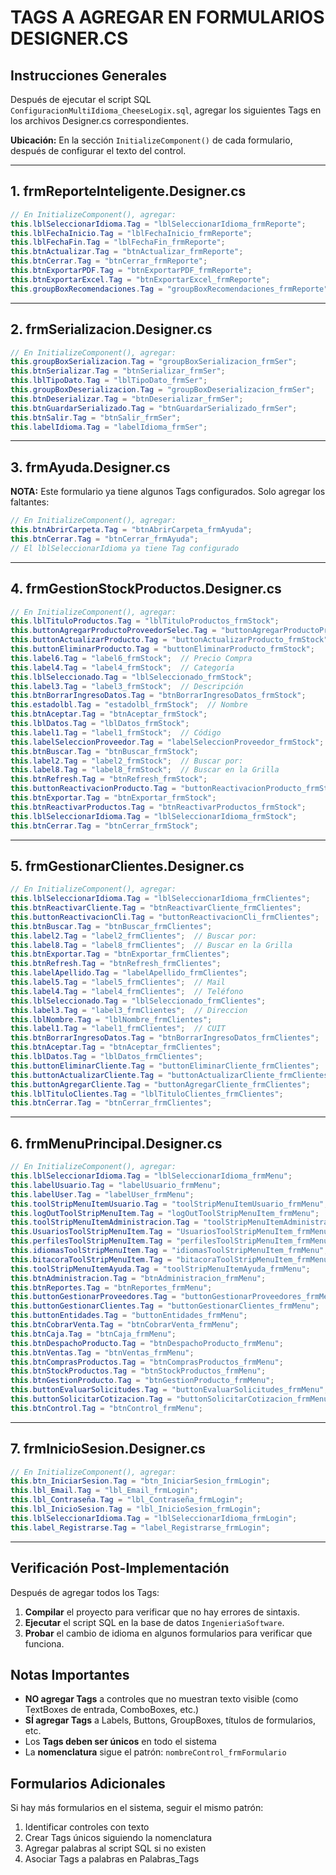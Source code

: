 # TAGS A AGREGAR EN FORMULARIOS DESIGNER.CS

## Instrucciones Generales
Después de ejecutar el script SQL `ConfiguracionMultiIdioma_CheeseLogix.sql`, agregar los siguientes Tags en los archivos Designer.cs correspondientes.

**Ubicación:** En la sección `InitializeComponent()` de cada formulario, después de configurar el texto del control.

---

## 1. frmReporteInteligente.Designer.cs

```csharp
// En InitializeComponent(), agregar:
this.lblSeleccionarIdioma.Tag = "lblSeleccionarIdioma_frmReporte";
this.lblFechaInicio.Tag = "lblFechaInicio_frmReporte";
this.lblFechaFin.Tag = "lblFechaFin_frmReporte";
this.btnActualizar.Tag = "btnActualizar_frmReporte";
this.btnCerrar.Tag = "btnCerrar_frmReporte";
this.btnExportarPDF.Tag = "btnExportarPDF_frmReporte";
this.btnExportarExcel.Tag = "btnExportarExcel_frmReporte";
this.groupBoxRecomendaciones.Tag = "groupBoxRecomendaciones_frmReporte";
```

---

## 2. frmSerializacion.Designer.cs

```csharp
// En InitializeComponent(), agregar:
this.groupBoxSerializacion.Tag = "groupBoxSerializacion_frmSer";
this.btnSerializar.Tag = "btnSerializar_frmSer";
this.lblTipoDato.Tag = "lblTipoDato_frmSer";
this.groupBoxDeserializacion.Tag = "groupBoxDeserializacion_frmSer";
this.btnDeserializar.Tag = "btnDeserializar_frmSer";
this.btnGuardarSerializado.Tag = "btnGuardarSerializado_frmSer";
this.btnSalir.Tag = "btnSalir_frmSer";
this.labelIdioma.Tag = "labelIdioma_frmSer";
```

---

## 3. frmAyuda.Designer.cs

**NOTA:** Este formulario ya tiene algunos Tags configurados. Solo agregar los faltantes:

```csharp
// En InitializeComponent(), agregar:
this.btnAbrirCarpeta.Tag = "btnAbrirCarpeta_frmAyuda";
this.btnCerrar.Tag = "btnCerrar_frmAyuda";
// El lblSeleccionarIdioma ya tiene Tag configurado
```

---

## 4. frmGestionStockProductos.Designer.cs

```csharp
// En InitializeComponent(), agregar:
this.lblTituloProductos.Tag = "lblTituloProductos_frmStock";
this.buttonAgregarProductoProveedorSelec.Tag = "buttonAgregarProductoProveedorSelec_frmStock";
this.buttonActualizarProducto.Tag = "buttonActualizarProducto_frmStock";
this.buttonEliminarProducto.Tag = "buttonEliminarProducto_frmStock";
this.label6.Tag = "label6_frmStock";  // Precio Compra
this.label4.Tag = "label4_frmStock";  // Categoría
this.lblSeleccionado.Tag = "lblSeleccionado_frmStock";
this.label3.Tag = "label3_frmStock";  // Descripción
this.btnBorrarIngresoDatos.Tag = "btnBorrarIngresoDatos_frmStock";
this.estadolbl.Tag = "estadolbl_frmStock";  // Nombre
this.btnAceptar.Tag = "btnAceptar_frmStock";
this.lblDatos.Tag = "lblDatos_frmStock";
this.label1.Tag = "label1_frmStock";  // Código
this.labelSeleccionProveedor.Tag = "labelSeleccionProveedor_frmStock";
this.btnBuscar.Tag = "btnBuscar_frmStock";
this.label2.Tag = "label2_frmStock";  // Buscar por:
this.label8.Tag = "label8_frmStock";  // Buscar en la Grilla
this.btnRefresh.Tag = "btnRefresh_frmStock";
this.buttonReactivacionProducto.Tag = "buttonReactivacionProducto_frmStock";
this.btnExportar.Tag = "btnExportar_frmStock";
this.btnReactivarProductos.Tag = "btnReactivarProductos_frmStock";
this.lblSeleccionarIdioma.Tag = "lblSeleccionarIdioma_frmStock";
this.btnCerrar.Tag = "btnCerrar_frmStock";
```

---

## 5. frmGestionarClientes.Designer.cs

```csharp
// En InitializeComponent(), agregar:
this.lblSeleccionarIdioma.Tag = "lblSeleccionarIdioma_frmClientes";
this.btnReactivarCliente.Tag = "btnReactivarCliente_frmClientes";
this.buttonReactivacionCli.Tag = "buttonReactivacionCli_frmClientes";
this.btnBuscar.Tag = "btnBuscar_frmClientes";
this.label2.Tag = "label2_frmClientes";  // Buscar por:
this.label8.Tag = "label8_frmClientes";  // Buscar en la Grilla
this.btnExportar.Tag = "btnExportar_frmClientes";
this.btnRefresh.Tag = "btnRefresh_frmClientes";
this.labelApellido.Tag = "labelApellido_frmClientes";
this.label5.Tag = "label5_frmClientes";  // Mail
this.label4.Tag = "label4_frmClientes";  // Teléfono
this.lblSeleccionado.Tag = "lblSeleccionado_frmClientes";
this.label3.Tag = "label3_frmClientes";  // Direccion
this.lblNombre.Tag = "lblNombre_frmClientes";
this.label1.Tag = "label1_frmClientes";  // CUIT
this.btnBorrarIngresoDatos.Tag = "btnBorrarIngresoDatos_frmClientes";
this.btnAceptar.Tag = "btnAceptar_frmClientes";
this.lblDatos.Tag = "lblDatos_frmClientes";
this.buttonEliminarCliente.Tag = "buttonEliminarCliente_frmClientes";
this.buttonActualizarCliente.Tag = "buttonActualizarCliente_frmClientes";
this.buttonAgregarCliente.Tag = "buttonAgregarCliente_frmClientes";
this.lblTituloClientes.Tag = "lblTituloClientes_frmClientes";
this.btnCerrar.Tag = "btnCerrar_frmClientes";
```

---

## 6. frmMenuPrincipal.Designer.cs

```csharp
// En InitializeComponent(), agregar:
this.lblSeleccionarIdioma.Tag = "lblSeleccionarIdioma_frmMenu";
this.labelUsuario.Tag = "labelUsuario_frmMenu";
this.labelUser.Tag = "labelUser_frmMenu";
this.toolStripMenuItemUsuario.Tag = "toolStripMenuItemUsuario_frmMenu";
this.logOutToolStripMenuItem.Tag = "logOutToolStripMenuItem_frmMenu";
this.toolStripMenuItemAdministracion.Tag = "toolStripMenuItemAdministracion_frmMenu";
this.UsuariosToolStripMenuItem.Tag = "UsuariosToolStripMenuItem_frmMenu";
this.perfilesToolStripMenuItem.Tag = "perfilesToolStripMenuItem_frmMenu";
this.idiomasToolStripMenuItem.Tag = "idiomasToolStripMenuItem_frmMenu";
this.bitacoraToolStripMenuItem.Tag = "bitacoraToolStripMenuItem_frmMenu";
this.toolStripMenuItemAyuda.Tag = "toolStripMenuItemAyuda_frmMenu";
this.btnAdministracion.Tag = "btnAdministracion_frmMenu";
this.btnReportes.Tag = "btnReportes_frmMenu";
this.buttonGestionarProveedores.Tag = "buttonGestionarProveedores_frmMenu";
this.buttonGestionarClientes.Tag = "buttonGestionarClientes_frmMenu";
this.buttonEntidades.Tag = "buttonEntidades_frmMenu";
this.btnCobrarVenta.Tag = "btnCobrarVenta_frmMenu";
this.btnCaja.Tag = "btnCaja_frmMenu";
this.btnDespachoProducto.Tag = "btnDespachoProducto_frmMenu";
this.btnVentas.Tag = "btnVentas_frmMenu";
this.btnComprasProductos.Tag = "btnComprasProductos_frmMenu";
this.btnStockProductos.Tag = "btnStockProductos_frmMenu";
this.btnGestionProducto.Tag = "btnGestionProducto_frmMenu";
this.buttonEvaluarSolicitudes.Tag = "buttonEvaluarSolicitudes_frmMenu";
this.buttonSolicitarCotizacion.Tag = "buttonSolicitarCotizacion_frmMenu";
this.btnControl.Tag = "btnControl_frmMenu";
```

---

## 7. frmInicioSesion.Designer.cs

```csharp
// En InitializeComponent(), agregar:
this.btn_IniciarSesion.Tag = "btn_IniciarSesion_frmLogin";
this.lbl_Email.Tag = "lbl_Email_frmLogin";
this.lbl_Contraseña.Tag = "lbl_Contraseña_frmLogin";
this.lbl_InicioSesion.Tag = "lbl_InicioSesion_frmLogin";
this.lblSeleccionarIdioma.Tag = "lblSeleccionarIdioma_frmLogin";
this.label_Registrarse.Tag = "label_Registrarse_frmLogin";
```

---

## Verificación Post-Implementación

Después de agregar todos los Tags:

1. **Compilar** el proyecto para verificar que no hay errores de sintaxis.
2. **Ejecutar** el script SQL en la base de datos `IngenieriaSoftware`.
3. **Probar** el cambio de idioma en algunos formularios para verificar que funciona.

## Notas Importantes

- **NO agregar Tags** a controles que no muestran texto visible (como TextBoxes de entrada, ComboBoxes, etc.)
- **SÍ agregar Tags** a Labels, Buttons, GroupBoxes, títulos de formularios, etc.
- Los **Tags deben ser únicos** en todo el sistema
- La **nomenclatura** sigue el patrón: `nombreControl_frmFormulario`

## Formularios Adicionales

Si hay más formularios en el sistema, seguir el mismo patrón:
1. Identificar controles con texto
2. Crear Tags únicos siguiendo la nomenclatura
3. Agregar palabras al script SQL si no existen
4. Asociar Tags a palabras en Palabras_Tags